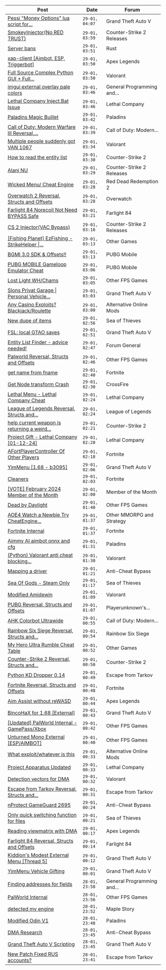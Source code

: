 |Post|Date|Forum|
|----|----|-----|
|[Pessi "Money Options" lua script for...](https://www.unknowncheats.me/forum/grand-theft-auto-v/597857-pessi-money-options-lua-script-yimmenu.html)|`29-01, 04:07`|Grand Theft Auto V|
|[SmokeyInjector(No RED TRUST)](https://www.unknowncheats.me/forum/counter-strike-2-releases/600008-smokeyinjector-red-trust.html)|`29-01, 03:59`|Counter-Strike 2 Releases|
|[Server bans](https://www.unknowncheats.me/forum/rust/621022-server-bans.html)|`29-01, 03:51`|Rust|
|[xap-client \[Aimbot, ESP, Triggerbot\]](https://www.unknowncheats.me/forum/apex-legends/606842-xap-client-aimbot-esp-triggerbot.html)|`29-01, 03:50`|Apex Legends|
|[Full Source Complex Python GUI + Full...](https://www.unknowncheats.me/forum/valorant/613998-source-complex-python-gui-valorant-cheat.html)|`29-01, 03:50`|Valorant|
|[imgui external overlay pale colors](https://www.unknowncheats.me/forum/general-programming-and-reversing/621353-imgui-external-overlay-pale-colors.html)|`29-01, 03:46`|General Programming and...|
|[Lethal Company Inject.Bat Issue](https://www.unknowncheats.me/forum/lethal-company/616234-lethal-company-inject-bat-issue.html)|`29-01, 03:46`|Lethal Company|
|[Paladins Magic Buillet](https://www.unknowncheats.me/forum/paladins/619864-paladins-magic-buillet.html)|`29-01, 03:42`|Paladins|
|[Call of Duty: Modern Warfare III Reversal,...](https://www.unknowncheats.me/forum/call-of-duty-modern-warfare-iii/605287-call-duty-modern-warfare-iii-reversal-structs-offsets.html)|`29-01, 03:39`|Call of Duty: Modern...|
|[Multiple people suddenly got VAN 1067](https://www.unknowncheats.me/forum/valorant/620546-multiple-people-suddenly-van-1067-a.html)|`29-01, 03:34`|Valorant|
|[How to read the entity list](https://www.unknowncheats.me/forum/counter-strike-2-a/621125-read-entity-list.html)|`29-01, 03:30`|Counter-Strike 2|
|[Alani NU](https://www.unknowncheats.me/forum/counter-strike-2-releases/620010-alani-nu.html)|`29-01, 03:29`|Counter-Strike 2 Releases|
|[Wicked Menu/ Cheat Engine](https://www.unknowncheats.me/forum/red-dead-redemption-2-a/372512-wicked-menu-cheat-engine.html)|`29-01, 03:28`|Red Dead Redemption 2|
|[Overwatch 2 Reversal, Structs and Offsets](https://www.unknowncheats.me/forum/overwatch/516727-overwatch-2-reversal-structs-offsets.html)|`29-01, 03:28`|Overwatch|
|[Farlight 84 Norecoil Not Need BYPASS Safe](https://www.unknowncheats.me/forum/farlight-84-a/621346-farlight-84-norecoil-bypass-safe.html)|`29-01, 03:21`|Farlight 84|
|[CS 2 Injector(VAC Bypass)](https://www.unknowncheats.me/forum/counter-strike-2-releases/621293-cs-2-injector-vac-bypass.html)|`29-01, 03:16`|Counter-Strike 2 Releases|
|[\[Fishing Planet\] EzFishing - StrikeHelper \|...](https://www.unknowncheats.me/forum/other-games/503582-fishing-planet-ezfishing-strikehelper-fish-fight-free-premium.html)|`29-01, 03:13`|Other Games|
|[BGMI 3.0 SDK & Offsets!!](https://www.unknowncheats.me/forum/pubg-mobile/621343-bgmi-3-0-sdk-offsets.html)|`29-01, 03:13`|PUBG Mobile|
|[PUBG MOBILE Gameloop Emulator Cheat](https://www.unknowncheats.me/forum/pubg-mobile/576303-pubg-mobile-gameloop-emulator-cheat.html)|`29-01, 03:06`|PUBG Mobile|
|[Lost Light WH/Chams](https://www.unknowncheats.me/forum/other-fps-games/578225-lost-light-wh-chams.html)|`29-01, 03:05`|Other FPS Games|
|[Slons Privat Garage \| Personal Vehicle...](https://www.unknowncheats.me/forum/grand-theft-auto-v/612605-slons-privat-garage-personal-vehicle-spawner-swapper.html)|`29-01, 03:03`|Grand Theft Auto V|
|[Any Casino Exploits? Blackjack/Roulette](https://www.unknowncheats.me/forum/alternative-online-mods/621036-casino-exploits-blackjack-roulette.html)|`29-01, 03:00`|Alternative Online Mods|
|[New dupe of items](https://www.unknowncheats.me/forum/sea-of-thieves/621114-dupe-items.html)|`29-01, 02:56`|Sea of Thieves|
|[FSL: local GTAO saves](https://www.unknowncheats.me/forum/grand-theft-auto-v/616977-fsl-local-gtao-saves.html)|`29-01, 02:51`|Grand Theft Auto V|
|[Entity List Finder - advice needed!](https://www.unknowncheats.me/forum/forum-general/621288-entity-list-finder-advice.html)|`29-01, 02:47`|Forum General|
|[Palworld Reversal, Structs and Offsets](https://www.unknowncheats.me/forum/other-fps-games/620076-palworld-reversal-structs-offsets.html)|`29-01, 02:46`|Other FPS Games|
|[get name from fname](https://www.unknowncheats.me/forum/fortnite/621019-name-fname.html)|`29-01, 02:40`|Fortnite|
|[Get Node transform Crash](https://www.unknowncheats.me/forum/crossfire/605430-node-transform-crash.html)|`29-01, 02:30`|CrossFire|
|[Lethal Menu - Lethal Company Cheat](https://www.unknowncheats.me/forum/lethal-company/615575-lethal-menu-lethal-company-cheat.html)|`29-01, 02:24`|Lethal Company|
|[League of Legends Reversal, Structs and...](https://www.unknowncheats.me/forum/league-of-legends/310587-league-legends-reversal-structs-offsets.html)|`29-01, 02:24`|League of Legends|
|[help current weapon is returning a weird...](https://www.unknowncheats.me/forum/counter-strike-2-a/620889-help-current-weapon-returning-weird-string.html)|`29-01, 02:21`|Counter-Strike 2|
|[Project Gift - Lethal Company \[01-12-24\]](https://www.unknowncheats.me/forum/lethal-company/618576-project-gift-lethal-company-01-12-24-a.html)|`29-01, 02:20`|Lethal Company|
|[AFortPlayerController Of Other Players](https://www.unknowncheats.me/forum/fortnite/621334-afortplayercontroller-players.html)|`29-01, 02:18`|Fortnite|
|[YimMenu \[1.68 - b3095\]](https://www.unknowncheats.me/forum/grand-theft-auto-v/476972-yimmenu-1-68-b3095.html)|`29-01, 02:06`|Grand Theft Auto V|
|[Cleaners](https://www.unknowncheats.me/forum/fortnite/620861-cleaners.html)|`29-01, 02:03`|Fortnite|
|[\[VOTE\] February 2024 Member of the Month](https://www.unknowncheats.me/forum/member-of-the-month/620888-vote-february-2024-month.html)|`29-01, 02:00`|Member of the Month|
|[Dead by Daylight](https://www.unknowncheats.me/forum/other-fps-games/178856-dead-daylight.html)|`29-01, 01:40`|Other FPS Games|
|[AOE4 Watch a Newbie Try CheatEngine...](https://www.unknowncheats.me/forum/other-mmorpg-and-strategy/612326-aoe4-watch-newbie-try-cheatengine-walk.html)|`29-01, 01:37`|Other MMORPG and Strategy|
|[Fortnite Internal](https://www.unknowncheats.me/forum/fortnite/618060-fortnite-internal.html)|`29-01, 01:37`|Fortnite|
|[Aimmy AI aimbot onnx and cfg](https://www.unknowncheats.me/forum/paladins/619715-aimmy-ai-aimbot-onnx-cfg.html)|`29-01, 01:31`|Paladins|
|[(Python) Valorant anti cheat blocking...](https://www.unknowncheats.me/forum/valorant/620583-python-valorant-anti-cheat-blocking-auto-strafe.html)|`29-01, 01:30`|Valorant|
|[Mapping a driver](https://www.unknowncheats.me/forum/anti-cheat-bypass/621265-mapping-driver.html)|`29-01, 01:21`|Anti-Cheat Bypass|
|[Sea Of Gods - Steam Only](https://www.unknowncheats.me/forum/sea-of-thieves/614719-sea-gods-steam.html)|`29-01, 01:17`|Sea of Thieves|
|[Modified Amidewin](https://www.unknowncheats.me/forum/valorant/621328-modified-amidewin.html)|`29-01, 01:09`|Valorant|
|[PUBG Reversal, Structs and Offsets](https://www.unknowncheats.me/forum/playerunknown-s-battlegrounds/214976-pubg-reversal-structs-offsets.html)|`29-01, 01:07`|Playerunknown's...|
|[AHK Colorbot Ultrawide](https://www.unknowncheats.me/forum/call-of-duty-modern-warfare-iii/619498-ahk-colorbot-ultrawide.html)|`29-01, 00:55`|Call of Duty: Modern...|
|[Rainbow Six Siege Reversal, Structs and...](https://www.unknowncheats.me/forum/rainbow-six-siege/255148-rainbow-six-siege-reversal-structs-offsets.html)|`29-01, 00:54`|Rainbow Six Siege|
|[My Hero Ultra Rumble Cheat Table](https://www.unknowncheats.me/forum/other-games/604426-hero-ultra-rumble-cheat-table.html)|`29-01, 00:52`|Other Games|
|[Counter-Strike 2 Reversal, Structs and...](https://www.unknowncheats.me/forum/counter-strike-2-a/576077-counter-strike-2-reversal-structs-offsets.html)|`29-01, 00:50`|Counter-Strike 2|
|[Python KD Dropper 0.14](https://www.unknowncheats.me/forum/escape-from-tarkov/617912-python-kd-dropper-0-14-a.html)|`29-01, 00:49`|Escape from Tarkov|
|[Fortnite Reversal, Structs and Offsets](https://www.unknowncheats.me/forum/fortnite/235061-fortnite-reversal-structs-offsets.html)|`29-01, 00:48`|Fortnite|
|[Aim Assist without reWASD](https://www.unknowncheats.me/forum/apex-legends/621322-aim-assist-rewasd.html)|`29-01, 00:44`|Apex Legends|
|[BincoHaX for 1.68 \[External\]](https://www.unknowncheats.me/forum/grand-theft-auto-v/250308-bincohax-1-68-external.html)|`29-01, 00:43`|Grand Theft Auto V|
|[\[Updated\] PalWorld Internal - GamePass/Xbox](https://www.unknowncheats.me/forum/other-fps-games/620772-updated-palworld-internal-gamepass-xbox.html)|`29-01, 00:42`|Other FPS Games|
|[Unturned Mono External \[ESP/AIMBOT\]](https://www.unknowncheats.me/forum/other-fps-games/620946-unturned-mono-external-esp-aimbot.html)|`29-01, 00:40`|Other FPS Games|
|[What exploit/whatever is this](https://www.unknowncheats.me/forum/alternative-online-mods/621173-exploit-whatever.html)|`29-01, 00:33`|Alternative Online Mods|
|[Project Apparatus Updated](https://www.unknowncheats.me/forum/lethal-company/620315-project-apparatus-updated.html)|`29-01, 00:33`|Lethal Company|
|[Detection vectors for DMA](https://www.unknowncheats.me/forum/valorant/620587-detection-vectors-dma.html)|`29-01, 00:32`|Valorant|
|[Escape from Tarkov Reversal, Structs and...](https://www.unknowncheats.me/forum/escape-from-tarkov/226519-escape-tarkov-reversal-structs-offsets.html)|`29-01, 00:31`|Escape from Tarkov|
|[nProtect GameGuard 2695](https://www.unknowncheats.me/forum/anti-cheat-bypass/619094-nprotect-gameguard-2695-a.html)|`29-01, 00:24`|Anti-Cheat Bypass|
|[Only quick switching function for files](https://www.unknowncheats.me/forum/sea-of-thieves/620027-quick-switching-function-files.html)|`29-01, 00:21`|Sea of Thieves|
|[Reading viewmatrix with DMA](https://www.unknowncheats.me/forum/apex-legends/621273-reading-viewmatrix-dma.html)|`29-01, 00:17`|Apex Legends|
|[Farlight 84 Reversal, Structs and Offsets](https://www.unknowncheats.me/forum/farlight-84-a/580566-farlight-84-reversal-structs-offsets.html)|`29-01, 00:14`|Farlight 84|
|[Kiddion's Modest External Menu \[Thread 5\]](https://www.unknowncheats.me/forum/grand-theft-auto-v/576854-kiddions-modest-external-menu-thread-5-a.html)|`29-01, 00:12`|Grand Theft Auto V|
|[YimMenu Vehicle Gifting](https://www.unknowncheats.me/forum/grand-theft-auto-v/620962-yimmenu-vehicle-gifting.html)|`29-01, 00:01`|Grand Theft Auto V|
|[Finding addresses for fields](https://www.unknowncheats.me/forum/general-programming-and-reversing/621319-finding-addresses-fields.html)|`28-01, 23:58`|General Programming and...|
|[PalWorld Internal](https://www.unknowncheats.me/forum/other-fps-games/620394-palworld-internal.html)|`28-01, 23:56`|Other FPS Games|
|[detected my engine](https://www.unknowncheats.me/forum/maple-story/621041-detected-engine.html)|`28-01, 23:52`|Maple Story|
|[Modified Odin V1](https://www.unknowncheats.me/forum/paladins/585919-modified-odin-v1.html)|`28-01, 23:48`|Paladins|
|[DMA Research](https://www.unknowncheats.me/forum/anti-cheat-bypass/621176-dma-research.html)|`28-01, 23:45`|Anti-Cheat Bypass|
|[Grand Theft Auto V Scripting](https://www.unknowncheats.me/forum/grand-theft-auto-v/144819-grand-theft-auto-scripting.html)|`28-01, 23:45`|Grand Theft Auto V|
|[New Patch Fixed RUS accounts?](https://www.unknowncheats.me/forum/escape-from-tarkov/610176-patch-fixed-rus-accounts.html)|`28-01, 23:41`|Escape from Tarkov|
